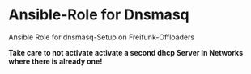 # Ansible-Role for Dnsmasq
Ansible Role for dnsmasq-Setup on Freifunk-Offloaders

**Take care to not activate activate a second dhcp Server in Networks where there is already one!**
